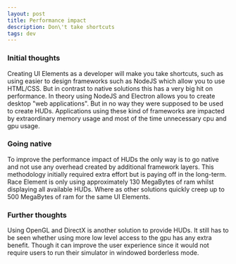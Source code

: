 ```yaml
---
layout: post
title: Performance impact
description: Don\'t take shortcuts
tags: dev
---
```


### Initial thoughts
Creating UI Elements as a developer will make you take shortcuts, such as using easier to design frameworks such as NodeJS which allow you to use HTML/CSS. But in contrast to native solutions this has a very big hit on performance. In theory using NodeJS and Electron allows you to create desktop \"web applications\". But in no way they were supposed to be used to create HUDs. Applications using these kind of frameworks are impacted by extraordinary memory usage and most of the time unnecessary cpu and gpu usage.  

### Going native
To improve the performance impact of HUDs the only way is to go native and not use any overhead created by additional framework layers. This methodology initially required extra effort but is paying off in the long-term. Race Element is only using approximately 130 MegaBytes of ram whilst displaying all available HUDs. Where as other solutions quickly creep up to 500 MegaBytes of ram for the same UI Elements.

### Further thoughts
Using OpenGL and DirectX is another solution to provide HUDs. It still has to be seen whether using more low level access to the gpu has any extra benefit. Though it can improve the user experience since it would not require users to run their simulator in windowed borderless mode.

